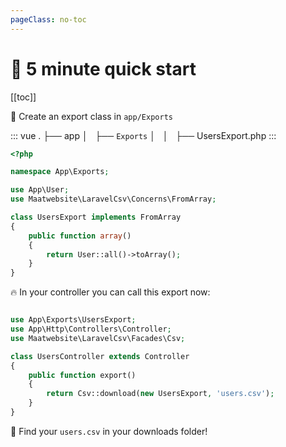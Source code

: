 ```yaml
---
pageClass: no-toc
---
```


# :rocket: 5 minute quick start

[[toc]]

:muscle: Create an export class in `app/Exports`

::: vue
.
├── app
│   ├── `Exports` 
│   │   ├── UsersExport.php
:::

```php
<?php

namespace App\Exports;

use App\User;
use Maatwebsite\LaravelCsv\Concerns\FromArray;

class UsersExport implements FromArray
{
    public function array()
    {
        return User::all()->toArray();
    }
}
```

:fire: In your controller you can call this export now:

```php

use App\Exports\UsersExport;
use App\Http\Controllers\Controller;
use Maatwebsite\LaravelCsv\Facades\Csv;

class UsersController extends Controller 
{
    public function export() 
    {
        return Csv::download(new UsersExport, 'users.csv');
    }
}
```

:page_facing_up: Find your `users.csv` in your downloads folder!